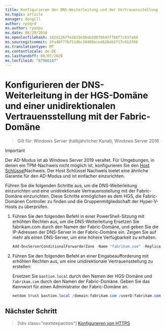```yaml
---
title: Konfigurieren der DNS-Weiterleitung und der Vertrauensstellung
ms.topic: article
manager: dongill
author: rpsqrd
ms.author: ryanpu
ms.date: 08/29/2018
ms.openlocfilehash: 102d1267fe2b15e50ab2d078647ff86f7c937a6d
ms.sourcegitcommit: dfa48f77b751dbc34409aced628eb2f17c912f08
ms.translationtype: MT
ms.contentlocale: de-DE
ms.lasthandoff: 08/07/2020
ms.locfileid: "87966167"
---
```

# <a name="configure-dns-forwarding-in-the-hgs-domain-and-a-one-way-trust-with-the-fabric-domain"></a>Konfigurieren der DNS-Weiterleitung in der HGS-Domäne und einer unidirektionalen Vertrauensstellung mit der Fabric-Domäne

>Gilt für: Windows Server (halbjährlicher Kanal), Windows Server 2016

>[!IMPORTANT]
>Der AD-Modus ist ab Windows Server 2019 veraltet. Für Umgebungen, in denen ein TPM-Nachweis nicht möglich ist, konfigurieren Sie den [Host Schlüssel](guarded-fabric-initialize-hgs-key-mode.md)Nachweis. Der Host Schlüssel Nachweis bietet eine ähnliche Garantie für den AD-Modus und ist einfacher einzurichten.

Führen Sie die folgenden Schritte aus, um die DNS-Weiterleitung einzurichten und eine unidirektionale Vertrauensstellung mit der Fabric-Domäne einzurichten. Diese Schritte ermöglichen es dem HGS, die Fabric-Domänen Controller zu finden und die Gruppenmitgliedschaft der Hyper-V-Hosts zu überprüfen.

1.  Führen Sie den folgenden Befehl in einer PowerShell-Sitzung mit erhöhten Rechten aus, um die DNS-Weiterleitung Ersetzen Sie fabrikam.com durch den Namen der Fabric-Domäne, und geben Sie die IP-Adressen der DNS-Server in der Fabric-Domäne ein. Zeigen Sie auf mehr als einen DNS-Server, um eine höhere Verfügbarkeit zu erhalten.

    ```powershell
    Add-DnsServerConditionalForwarderZone -Name "fabrikam.com" -ReplicationScope "Forest" -MasterServers <DNSserverAddress1>, <DNSserverAddress2>
    ```

2.  Führen Sie den folgenden Befehl an einer Eingabeaufforderung mit erhöhten Rechten aus, um eine unidirektionale Vertrauensstellung zu erstellen:

    Ersetzen Sie `bastion.local` durch den Namen der HGS-Domäne und `fabrikam.com` durch den Namen der Fabric-Domäne. Geben Sie das Kennwort für einen Administrator der Fabric-Domäne an.

    ```powershell
    netdom trust bastion.local /domain:fabrikam.com /userD:fabrikam.com\Administrator /passwordD:<password> /add
    ```

## <a name="next-step"></a>Nächster Schritt

> [!div class="nextstepaction"]
> [Konfigurieren von HTTPS](guarded-fabric-configure-hgs-https.md)
